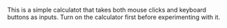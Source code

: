 This is a simple calculatot that takes both mouse clicks and keyboard buttons as inputs. Turn on the calculator first before experimenting with it.
